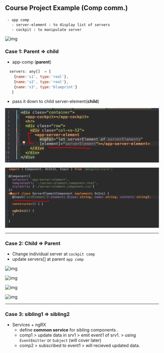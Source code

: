 ## Course Project Example (Comp comm.)
```
 - app comp 
   - server-element : to display list of servers
   - cockpit : to manipulate server
```
![img](https://github.com/lekhrajdinkar/NG6/blob/master/notes/assets/basic/cp/7.JPG)

### Case 1: Parent => child
- app-comp (**parent**)
```js
  servers: any[]  = [
    {name:'s1', type:'real'},
    {name:'s2', type:'real'},
    {name:'s3', type:'blueprint'}
   ] 
```
- pass it down to child server-element(**child**) 

![img](./assets/basic/12.JPG)

![img](./assets/basic/13.JPG)

---
### Case 2: Child => Parent
- Change individual server at `cockpit comp`
- update servers[] at parent `app comp`

![img](https://github.com/lekhrajdinkar/NG6/blob/master/notes/assets/basic/comp/05.jpg)

![img](https://github.com/lekhrajdinkar/NG6/blob/master/notes/assets/basic/comp/06.jpg)

![img](https://github.com/lekhrajdinkar/NG6/blob/master/notes/assets/basic/comp/03.jpg)

![img](https://github.com/lekhrajdinkar/NG6/blob/master/notes/assets/basic/comp/02.jpg)

---
### Case 3: sibling1 => sibling2
- Services +  ngRX
  - define **common service** for sibling components .
  - comp1 > update data in srv1 > emit event1 of srv1. > using `EventEmitter` or `Subject` (will cover later)
  - comp2 > subscribed to event1 > will recieved updated data.


